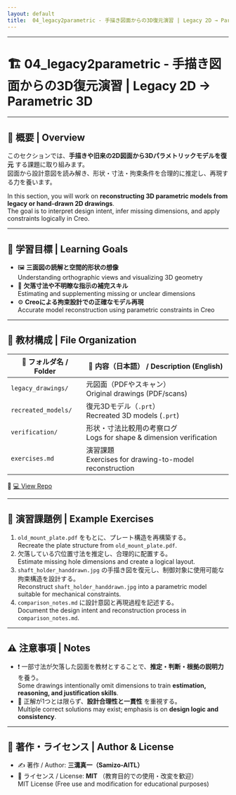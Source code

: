 ```yaml
---
layout: default
title:  04_legacy2parametric - 手描き図面からの3D復元演習 | Legacy 2D → Parametric 3D
---
```


---

# 🏗️ **04_legacy2parametric - 手描き図面からの3D復元演習 | Legacy 2D → Parametric 3D**

---

## 📖 **概要 | Overview**

このセクションでは、**手描きや旧来の2D図面から3Dパラメトリックモデルを復元** する課題に取り組みます。  
図面から設計意図を読み解き、形状・寸法・拘束条件を合理的に推定し、再現する力を養います。  

In this section, you will work on **reconstructing 3D parametric models from legacy or hand-drawn 2D drawings**.  
The goal is to interpret design intent, infer missing dimensions, and apply constraints logically in Creo.  

---

## 🎯 **学習目標 | Learning Goals**

- 🖼️ **三面図の読解と空間的形状の想像**  
  Understanding orthographic views and visualizing 3D geometry  
- 📏 **欠落寸法や不明瞭な指示の補完スキル**  
  Estimating and supplementing missing or unclear dimensions  
- ⚙️ **Creoによる拘束設計での正確なモデル再現**  
  Accurate model reconstruction using parametric constraints in Creo  

---

## 📂 **教材構成 | File Organization**

| 📁 **フォルダ名 / Folder** | 📘 **内容（日本語） / Description (English)** |
|-----------------------------|------------------------------------------------|
| `legacy_drawings/` | 元図面（PDFやスキャン）<br>Original drawings (PDF/scans) |
| `recreated_models/` | 復元3Dモデル（`.prt`）<br>Recreated 3D models (`.prt`) |
| `verification/` | 形状・寸法比較用の考察ログ<br>Logs for shape & dimension verification |
| `exercises.md` | 演習課題<br>Exercises for drawing-to-model reconstruction |

🔗 [💻 View Repo](https://github.com/Samizo-AITL/EduMecha/tree/main/04_legacy2parametric)

---

## 📝 **演習課題例 | Example Exercises**

1. `old_mount_plate.pdf` をもとに、プレート構造を再構築する。  
   Recreate the plate structure from `old_mount_plate.pdf`.  
2. 欠落している穴位置寸法を推定し、合理的に配置する。  
   Estimate missing hole dimensions and create a logical layout.  
3. `shaft_holder_handdrawn.jpg` の手描き図を復元し、制御対象に使用可能な拘束構造を設計する。  
   Reconstruct `shaft_holder_handdrawn.jpg` into a parametric model suitable for mechanical constraints.  
4. `comparison_notes.md` に設計意図と再現過程を記述する。  
   Document the design intent and reconstruction process in `comparison_notes.md`.  

---

## ⚠️ **注意事項 | Notes**

- ❗ 一部寸法が欠落した図面を教材とすることで、**推定・判断・根拠の説明力** を養う。  
  Some drawings intentionally omit dimensions to train **estimation, reasoning, and justification skills**.  
- 🔄 正解が1つとは限らず、**設計合理性と一貫性** を重視する。  
  Multiple correct solutions may exist; emphasis is on **design logic and consistency**.  

---

## 👤 **著作・ライセンス | Author & License**

- ✍️ 著作 / Author: **三溝真一（Samizo-AITL）**  
- 📜 ライセンス / License: **MIT** （教育目的での使用・改変を歓迎）  
  MIT License (Free use and modification for educational purposes)  

